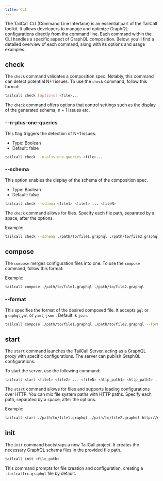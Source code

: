 ```yaml
---
title: CLI
---
```


The TailCall CLI (Command Line Interface) is an essential part of the TailCall toolkit. It allows developers to manage and optimize GraphQL configurations directly from the command line. Each command within the CLI handles a specific aspect of GraphQL composition. Below, you'll find a detailed overview of each command, along with its options and usage examples.

## check

The `check` command validates a composition spec. Notably, this command can detect potential N+1 issues. To use the `check` command, follow this format:

```bash
tailcall check [options] <file>...
```

The `check` command offers options that control settings such as the display of the generated schema, n + 1 issues etc.

### --n-plus-one-queries

This flag triggers the detection of N+1 issues.

- Type: Boolean
- Default: false

```bash
tailcall check --n-plus-one-queries <file>...
```

### --schema

This option enables the display of the schema of the composition spec.

- Type: Boolean
- Default: false

```bash
tailcall check --schema <file1> <file2> ... <fileN>
```

The `check` command allows for files. Specify each file path, separated by a space, after the options.

Example:

```bash
tailcall check --schema ./path/to/file1.graphql ./path/to/file2.graphql
```

## compose

The `compose` merges configuration files into one. To use the `compose` command, follow this format:

Example:

```bash
tailcall compose ./path/to/file1.graphql ./path/to/file2.graphql
```

### --format

This specifies the format of the desired composed file. It accepts `gql` or `graphql`,`yml` or `yaml`, `json` . Default is `json`.

```bash
tailcall compose ./path/to/file1.graphql ./path/to/file2.graphql --format gql
```

## start

The `start` command launches the TailCall Server, acting as a GraphQL proxy with specific configurations. The server can publish GraphQL configurations.

To start the server, use the following command:

```bash
tailcall start <file1> <file2> ... <fileN> <http_path1> <http_path2> .. <http_pathN>
```

The `start` command allows for files and supports loading configurations over HTTP. You can mix file system paths with HTTP paths. Specify each path, separated by a space, after the options.

Example:

```bash
tailcall start ./path/to/file1.graphql ./path/to/file2.graphql http://example.com/file2.graphql
```

## init

The `init` command bootstraps a new TailCall project. It creates the necessary GraphQL schema files in the provided file path.

```bash
tailcall init <file_path>
```

This command prompts for file creation and configuration, creating a `.tailcallrc.graphql` file by default.
